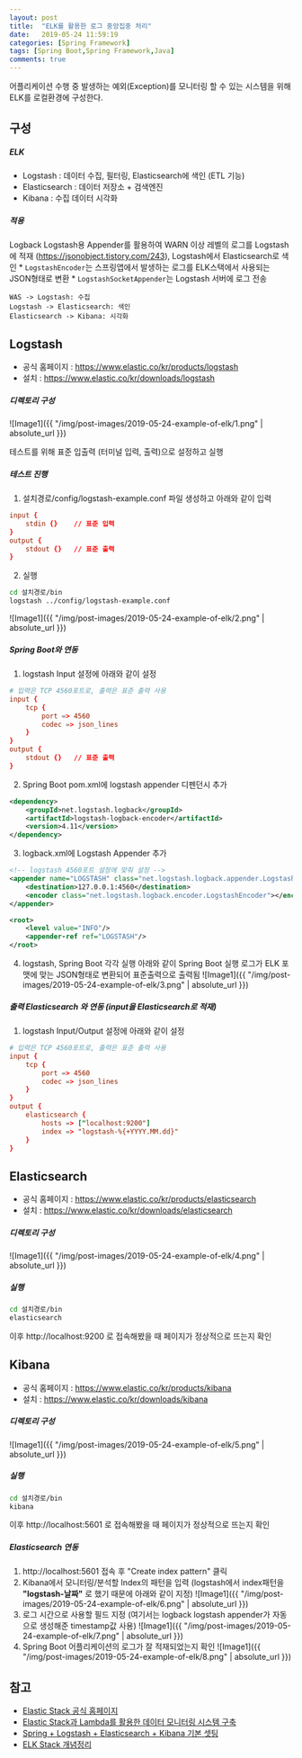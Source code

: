 ```yaml
---
layout: post
title:  "ELK를 활용한 로그 중앙집중 처리"
date:   2019-05-24 11:59:19
categories: [Spring Framework]
tags: [Spring Boot,Spring Framework,Java]
comments: true
---
```

어플리케이션 수행 중 발생하는 예외(Exception)를 모니터링 할 수 있는 시스템을 위해 ELK를 로컬환경에 구성한다.

<!--more-->

## 구성
##### ELK
* Logstash : 데이터 수집, 필터링, Elasticsearch에 색인 (ETL 기능)
* Elasticsearch : 데이터 저장소 + 검색엔진
* Kibana : 수집 데이터 시각화

##### 적용
Logback Logstash용 Appender를 활용하여 WARN 이상 레벨의 로그를 Logstash에 적재 (https://jsonobject.tistory.com/243), Logstash에서 Elasticsearch로 색인
    * `LogstashEncoder`는 스프링앱에서 발생하는 로그를 ELK스택에서 사용되는 JSON형태로 변환
    * `LogstashSocketAppender`는 Logstash 서버에 로그 전송 

``` uml
WAS -> Logstash: 수집
Logstash -> Elasticsearch: 색인
Elasticsearch -> Kibana: 시각화
```


## Logstash
* 공식 홈페이지 : https://www.elastic.co/kr/products/logstash
* 설치 : https://www.elastic.co/kr/downloads/logstash

##### 디렉토리 구성
![Image1]({{ "/img/post-images/2019-05-24-example-of-elk/1.png" | absolute_url }})

테스트를 위해 표준 입출력 (터미널 입력, 출력)으로 설정하고 실행

##### 테스트 진행
1) 설치경로/config/logstash-example.conf 파일 생성하고 아래와 같이 입력
```conf
input {
    stdin {}    // 표준 입력
}
output {
    stdout {}   // 표준 출력
}
```
2) 실행
```bash
cd 설치경로/bin
logstash ../config/logstash-example.conf
```
![Image1]({{ "/img/post-images/2019-05-24-example-of-elk/2.png" | absolute_url }})

##### Spring Boot와 연동
1) logstash Input 설정에 아래와 같이 설정
```conf
# 입력은 TCP 4560포트로, 출력은 표준 출력 사용
input {
    tcp {
        port => 4560
        codec => json_lines
    }
}
output {
    stdout {}   // 표준 출력
}
```

2) Spring Boot pom.xml에 logstash appender 디펜던시 추가
```xml
<dependency>
    <groupId>net.logstash.logback</groupId>
    <artifactId>logstash-logback-encoder</artifactId>
    <version>4.11</version>
</dependency>
```

3) logback.xml에 Logstash Appender 추가
```xml
<!-- logstash 4560포트 설정에 맞춰 설정 -->
<appender name="LOGSTASH" class="net.logstash.logback.appender.LogstashTcpSocketAppender">
    <destination>127.0.0.1:4560</destination>
    <encoder class="net.logstash.logback.encoder.LogstashEncoder"></encoder>
</appender>

<root>
    <level value="INFO"/>
    <appender-ref ref="LOGSTASH"/>
</root>
```

4) logstash, Spring Boot 각각 실행
아래와 같이 Spring Boot 실행 로그가 ELK 포맷에 맞는 JSON형태로 변환되어 표준출력으로 출력됨
![Image1]({{ "/img/post-images/2019-05-24-example-of-elk/3.png" | absolute_url }})

##### 출력 Elasticsearch 와 연동 (input을 Elasticsearch로 적재)
1) logstash Input/Output 설정에 아래와 같이 설정
```conf
# 입력은 TCP 4560포트로, 출력은 표준 출력 사용
input {
    tcp {
        port => 4560
        codec => json_lines
    }
}
output {
    elasticsearch {
        hosts => ["localhost:9200"]    
        index => "logstash-%{+YYYY.MM.dd}"
    }
}
```

## Elasticsearch 
* 공식 홈페이지 : https://www.elastic.co/kr/products/elasticsearch
* 설치 : https://www.elastic.co/kr/downloads/elasticsearch

##### 디렉토리 구성
![Image1]({{ "/img/post-images/2019-05-24-example-of-elk/4.png" | absolute_url }})

##### 실행
```bash
cd 설치경로/bin
elasticsearch
```

이후 http://localhost:9200 로 접속해봤을 때 페이지가 정상적으로 뜨는지 확인

## Kibana
* 공식 홈페이지 : https://www.elastic.co/kr/products/kibana
* 설치 : https://www.elastic.co/kr/downloads/kibana

##### 디렉토리 구성
![Image1]({{ "/img/post-images/2019-05-24-example-of-elk/5.png" | absolute_url }})

##### 실행
```bash
cd 설치경로/bin
kibana
```
이후 http://localhost:5601 로 접속해봤을 때 페이지가 정상적으로 뜨는지 확인

##### Elasticsearch 연동
1. http://localhost:5601 접속 후 "Create index pattern" 클릭
2. Kibana에서 모니터링/분석할 Index의 패턴을 입력 (logstash에서 index패턴을 **"logstash-날짜"** 로 했기 때문에 아래와 같이 지정)
![Image1]({{ "/img/post-images/2019-05-24-example-of-elk/6.png" | absolute_url }})
3. 로그 시간으로 사용할 필드 지정 (여기서는 logback logstash appender가 자동으로 생성해준 timestamp값 사용)
![Image1]({{ "/img/post-images/2019-05-24-example-of-elk/7.png" | absolute_url }})
4. Spring Boot 어플리케이션의 로그가 잘 적재되었는지 확인
![Image1]({{ "/img/post-images/2019-05-24-example-of-elk/8.png" | absolute_url }})

## 참고
* [Elastic Stack 공식 홈페이지](https://www.elastic.co/kr/products/)
* [Elastic Stack과 Lambda를 활용한 데이터 모니터링 시스템 구축](https://d2.naver.com/helloworld/9878588)
* [Spring + Logstash + Elasticsearch + Kibana 기본 셋팅](https://dev-t-blog.tistory.com/30)
* [ELK Stack 개념정리](https://heowc.tistory.com/49)